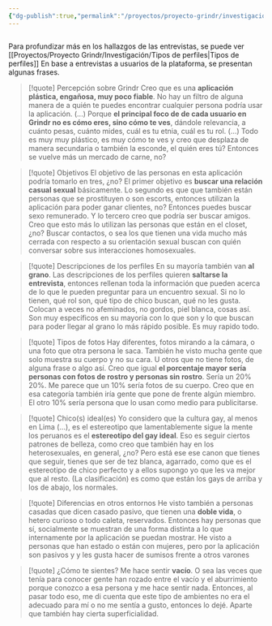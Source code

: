 ```yaml
---
{"dg-publish":true,"permalink":"/proyectos/proyecto-grindr/investigacion/entrevistas-grindr/","created":"2025-02-27T00:55:05.246-05:00","updated":"2025-03-04T01:58:58.401-05:00"}
---
```


<div class="svg-container" style="display: flex; justify-content: center; align-items: center; width: 100%;"></div>

<script>
fetch("https://brunomoo.github.io/Grindr_web/digitalgarden/img/Grindr_entrevistas_sintetizado_____.svg")
  .then(response => response.text())
  .then(svg => {
    // Inyecta el SVG en el contenedor
    document.querySelector(".svg-container").innerHTML = svg;

    // Asegura que el SVG ocupe el 100% del ancho y alto del contenedor
    const svgElement = document.querySelector(".svg-container svg");
    if (svgElement) {
      svgElement.style.width = "100%";
      svgElement.style.height = "100%";
    }
  })
  .catch(error => {
    console.error("Error al cargar el SVG:", error);
  });
</script>

Para profundizar más en los hallazgos de las entrevistas, se puede ver [[Proyectos/Proyecto Grindr/Investigación/Tipos de perfiles\|Tipos de perfiles]]
En base a entrevistas a usuarios de la plataforma, se presentan algunas frases.

>[!quote] Percepción sobre Grindr 
>Creo que es una **aplicación plástica, engañosa, muy poco fiable**. No hay un filtro de alguna manera de a quién te puedes encontrar cualquier persona podría usar la aplicación. (...) Porque **el principal foco de de cada usuario en Grindr no es cómo eres, sino cómo te ves**, dándole relevancia, a cuánto pesas, cuánto mides, cuál es tu etnia, cuál es tu rol. (...) Todo es muy muy plástico, es muy cómo te ves y creo que desplaza de manera secundaria o también la esconde, el quién eres tú? Entonces se vuelve más un mercado de carne, no?

>[!quote] Objetivos
>El objetivo de las personas en esta aplicación podría tomarlo en tres, ¿no? El primer objetivo es **buscar una relación casual sexual** básicamente. Lo segundo es que que también están personas que se prostituyen o son escorts, entonces utilizan la aplicación para poder ganar clientes, no? Entonces puedes buscar sexo remunerado. Y lo tercero creo que podría ser buscar amigos. Creo que esto más lo utilizan las personas que están en el closet, ¿no? Buscar contactos, o sea los que tienen una vida mucho más cerrada con respecto a su orientación sexual buscan con quién conversar sobre sus interacciones homosexuales.

>[!quote] Descripciones de los perfiles
>En su mayoría también van **al grano**. Las descripciones de los perfiles quieren **saltarse la entrevista**, entonces rellenan toda la información que pueden acerca de lo que le pueden preguntar para un encuentro sexual. Si no lo tienen, qué rol son, qué tipo de chico buscan, qué no les gusta. Colocan a veces no afeminados, no gordos, piel blanca, cosas así. Son muy específicos en su mayoría con lo que son y lo que buscan para poder llegar al grano lo más rápido posible. Es muy rapido todo.

>[!quote] Tipos de fotos
>Hay diferentes, fotos mirando a la cámara, o una foto que otra persona le saca. También he visto mucha gente que solo muestra su cuerpo y no su cara. U otros que no tiene fotos, de alguna frase o algo así. Creo que igual **el porcentaje mayor sería personas con fotos de rostro y personas sin rostro**. Sería un 20% 20%. Me parece que un 10% sería fotos de su cuerpo. Creo que en esa categoría también iría gente que pone de frente algún miembro. El otro 10% sería persona que lo usan como medio para publicitarse.

>[!quote] Chico(s) ideal(es)
>Yo considero que la cultura gay, al menos en Lima (...), es el estereotipo que lamentablemente sigue la mente los peruanos es el **estereotipo del gay ideal**. Eso es seguir ciertos patrones de belleza, como creo que también hay en los heterosexuales, en general, ¿no? Pero está ese ese canon que tienes que seguir, tienes que ser de tez blanca, agarrado, como que es el estereotipo de chico perfecto y a ellos supongo yo que les va mejor que al resto. (La clasificación) es como que están los gays de arriba y los de abajo, los normales.

>[!quote] Diferencias en otros entornos
>He visto también a personas casadas que dicen casado pasivo, que tienen una **doble vida**, o hetero curioso o todo caleta, reservados. Entonces hay personas que sí, socialmente se muestran de una forma distinta a lo que internamente por la aplicación se puedan mostrar. He visto a personas que han estado o están con mujeres, pero por la aplicación son pasivos y y les gusta hacer de sumisos frente a otros varones

>[!quote] ¿Cómo te sientes?
>Me hace sentir **vacío**. O sea las veces que tenía para conocer gente han rozado entre el vacío y el aburrimiento porque conozco a esa persona y me hace sentir nada. Entonces, al pasar todo eso, me di cuenta que este tipo de ambientes no era el adecuado para mí o no me sentía a gusto, entonces lo dejé. Aparte que también hay cierta superficialidad.

